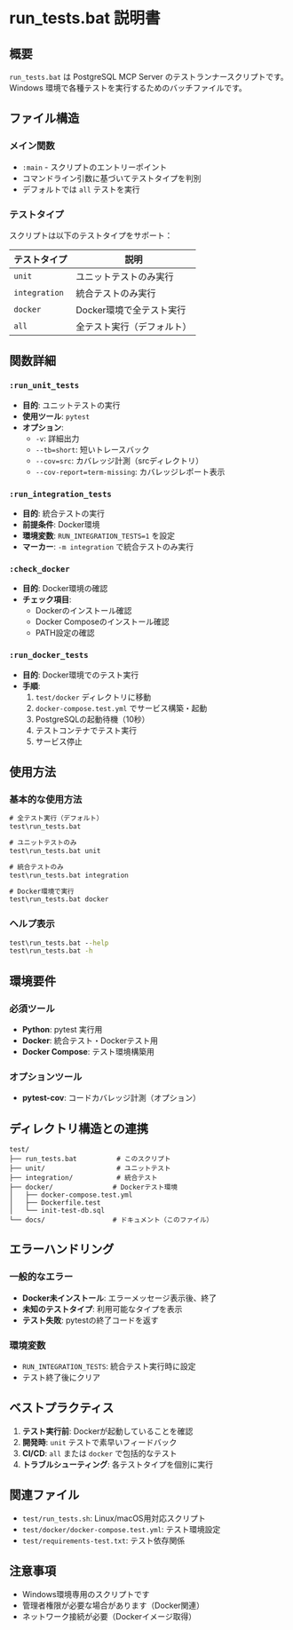 # run_tests.bat 説明書

## 概要
`run_tests.bat` は PostgreSQL MCP Server のテストランナースクリプトです。Windows 環境で各種テストを実行するためのバッチファイルです。

## ファイル構造

### メイン関数
- `:main` - スクリプトのエントリーポイント
- コマンドライン引数に基づいてテストタイプを判別
- デフォルトでは `all` テストを実行

### テストタイプ
スクリプトは以下のテストタイプをサポート：

| テストタイプ | 説明 |
|-------------|------|
| `unit` | ユニットテストのみ実行 |
| `integration` | 統合テストのみ実行 |
| `docker` | Docker環境で全テスト実行 |
| `all` | 全テスト実行（デフォルト） |

## 関数詳細

### `:run_unit_tests`
- **目的**: ユニットテストの実行
- **使用ツール**: `pytest`
- **オプション**:
  - `-v`: 詳細出力
  - `--tb=short`: 短いトレースバック
  - `--cov=src`: カバレッジ計測（srcディレクトリ）
  - `--cov-report=term-missing`: カバレッジレポート表示

### `:run_integration_tests`
- **目的**: 統合テストの実行
- **前提条件**: Docker環境
- **環境変数**: `RUN_INTEGRATION_TESTS=1` を設定
- **マーカー**: `-m integration` で統合テストのみ実行

### `:check_docker`
- **目的**: Docker環境の確認
- **チェック項目**:
  - Dockerのインストール確認
  - Docker Composeのインストール確認
  - PATH設定の確認

### `:run_docker_tests`
- **目的**: Docker環境でのテスト実行
- **手順**:
  1. `test/docker` ディレクトリに移動
  2. `docker-compose.test.yml` でサービス構築・起動
  3. PostgreSQLの起動待機（10秒）
  4. テストコンテナでテスト実行
  5. サービス停止

## 使用方法

### 基本的な使用方法
```cmd
# 全テスト実行（デフォルト）
test\run_tests.bat

# ユニットテストのみ
test\run_tests.bat unit

# 統合テストのみ
test\run_tests.bat integration

# Docker環境で実行
test\run_tests.bat docker
```

### ヘルプ表示
```cmd
test\run_tests.bat --help
test\run_tests.bat -h
```

## 環境要件

### 必須ツール
- **Python**: pytest 実行用
- **Docker**: 統合テスト・Dockerテスト用
- **Docker Compose**: テスト環境構築用

### オプションツール
- **pytest-cov**: コードカバレッジ計測（オプション）

## ディレクトリ構造との連携

```
test/
├── run_tests.bat          # このスクリプト
├── unit/                  # ユニットテスト
├── integration/           # 統合テスト
├── docker/               # Dockerテスト環境
│   ├── docker-compose.test.yml
│   ├── Dockerfile.test
│   └── init-test-db.sql
└── docs/                 # ドキュメント（このファイル）
```

## エラーハンドリング

### 一般的なエラー
- **Docker未インストール**: エラーメッセージ表示後、終了
- **未知のテストタイプ**: 利用可能なタイプを表示
- **テスト失敗**: pytestの終了コードを返す

### 環境変数
- `RUN_INTEGRATION_TESTS`: 統合テスト実行時に設定
- テスト終了後にクリア

## ベストプラクティス

1. **テスト実行前**: Dockerが起動していることを確認
2. **開発時**: `unit` テストで素早いフィードバック
3. **CI/CD**: `all` または `docker` で包括的なテスト
4. **トラブルシューティング**: 各テストタイプを個別に実行

## 関連ファイル

- `test/run_tests.sh`: Linux/macOS用対応スクリプト
- `test/docker/docker-compose.test.yml`: テスト環境設定
- `test/requirements-test.txt`: テスト依存関係

## 注意事項

- Windows環境専用のスクリプトです
- 管理者権限が必要な場合があります（Docker関連）
- ネットワーク接続が必要（Dockerイメージ取得）
